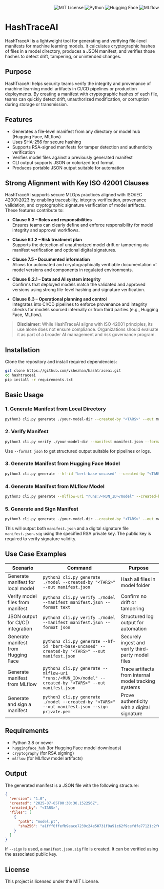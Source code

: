 <p align="right">
  <img alt="MIT License" src="https://img.shields.io/badge/license-MIT-blue.svg">
  <img alt="Python" src="https://img.shields.io/badge/python-3.8%2B-blue">
  <img alt="Hugging Face" src="https://img.shields.io/badge/integrates-HuggingFace-yellow">
  <img alt="MLflow" src="https://img.shields.io/badge/integrates-MLflow-blue">
</p>

# HashTraceAI

HashTraceAI is a lightweight tool for generating and verifying file-level manifests for machine learning models. It calculates cryptographic hashes of files in a model directory, produces a JSON manifest, and verifies those hashes to detect drift, tampering, or unintended changes.

## Purpose

HashTraceAI helps security teams verify the integrity and provenance of machine learning model artifacts in CI/CD pipelines or production deployments. By creating a manifest with cryptographic hashes of each file, teams can quickly detect drift, unauthorized modification, or corruption during storage or transmission.

## Features

- Generates a file-level manifest from any directory or model hub (Hugging Face, MLflow)
- Uses SHA-256 for secure hashing
- Supports RSA-signed manifests for tamper detection and authenticity verification
- Verifies model files against a previously generated manifest
- CLI output supports JSON or colorized text format
- Produces portable JSON output suitable for automation

## Strong Alignment with Key ISO 42001 Clauses

HashTraceAI supports secure MLOps practices aligned with ISO/IEC 42001:2023 by enabling traceability, integrity verification, provenance validation, and cryptographic signature verification of model artifacts. These features contribute to:

- **Clause 5.3 – Roles and responsibilities**  
  Ensures teams can clearly define and enforce responsibility for model integrity and approval workflows.

- **Clause 6.1.2 – Risk treatment plan**  
  Supports the detection of unauthorized model drift or tampering via manifest verification and optional digital signatures.

- **Clause 7.5 – Documented information**  
  Allows for automated and cryptographically verifiable documentation of model versions and components in regulated environments.

- **Clause 8.2.1 – Data and AI system integrity**  
  Confirms that deployed models match the validated and approved versions using strong file-level hashing and signature verification.

- **Clause 8.3 – Operational planning and control**  
  Integrates into CI/CD pipelines to enforce provenance and integrity checks for models sourced internally or from third parties (e.g., Hugging Face, MLflow).

> **Disclaimer:** While HashTraceAI aligns with ISO 42001 principles, its use alone does not ensure compliance. Organizations should evaluate it as part of a broader AI management and risk governance program.

## Installation

Clone the repository and install required dependencies:

```bash
git clone https://github.com/vsheahan/hashtraceai.git
cd hashtraceai
pip install -r requirements.txt

```
## Basic Usage

### 1. Generate Manifest from Local Directory

```bash
python3 cli.py generate ./your-model-dir --created-by "<TARS>" --out manifest.json
```

### 2. Verify Manifest

```bash
python3 cli.py verify ./your-model-dir --manifest manifest.json --format text
```

Use `--format json` to get structured output suitable for pipelines or logs.

### 3. Generate Manifest from Hugging Face Model

```bash
python3 cli.py generate --hf-id "bert-base-uncased" --created-by "<TARS>" --out manifest.json
```

### 4. Generate Manifest from MLflow Model

```bash
python3 cli.py generate --mlflow-uri "runs:/<RUN_ID>/model" --created-by "<TARS>" --out manifest.json
```

### 5. Generate and Sign Manifest

```bash
python3 cli.py generate ./your-model-dir --created-by "<TARS>" --out manifest.json --sign private.pem
```

This will output both `manifest.json` and a digital signature file `manifest.json.sig` using the specified RSA private key. The public key is required to verify signature validity.

## Use Case Examples

| Scenario                              | Command                                                                                             | Purpose                                                |
|---------------------------------------|------------------------------------------------------------------------------------------------------|--------------------------------------------------------|
| Generate manifest for local model     | `python3 cli.py generate ./model --created-by "<TARS>" --out manifest.json`                           | Hash all files in model folder                         |
| Verify model files from manifest      | `python3 cli.py verify ./model --manifest manifest.json --format text`                              | Confirm no drift or tampering                          |
| JSON output for CI/CD integration     | `python3 cli.py verify ./model --manifest manifest.json --format json`                              | Structured log output for automation                   |
| Generate manifest from Hugging Face   | `python3 cli.py generate --hf-id "bert-base-uncased" --created-by "<TARS>" --out manifest.json`       | Securely ingest and verify third-party model files     |
| Generate manifest from MLflow         | `python3 cli.py generate --mlflow-uri "runs:/<RUN_ID>/model" --created-by "<TARS>" --out manifest.json`| Trace artifacts from internal model tracking systems   |
| Generate and sign a manifest          | `python3 cli.py generate ./model --created-by "<TARS>" --out manifest.json --sign private.pem`        | Prove authenticity with a digital signature            |

## Requirements

- Python 3.8 or newer
- `huggingface_hub` (for Hugging Face model downloads)
- `cryptography` (for RSA signing)
- `mlflow` (for MLflow model artifacts)

## Output

The generated manifest is a JSON file with the following structure:

```json
{
  "version": "1.0",
  "created": "2025-07-05T00:30:30.152256Z",
  "created_by": "<TARS>",
  "files": [
    {
      "path": "model.pt",
      "sha256": "a1fff0ffefb9eace7230c24e50731f0a91c62f9cefdfe77121c2f607125dffae"
    }
  ]
}
```

If `--sign` is used, a `manifest.json.sig` file is created. It can be verified using the associated public key.

## License

This project is licensed under the MIT License.